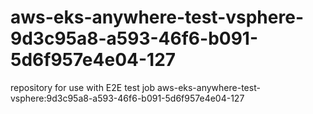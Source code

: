# aws-eks-anywhere-test-vsphere-9d3c95a8-a593-46f6-b091-5d6f957e4e04-127
repository for use with E2E test job aws-eks-anywhere-test-vsphere:9d3c95a8-a593-46f6-b091-5d6f957e4e04-127
